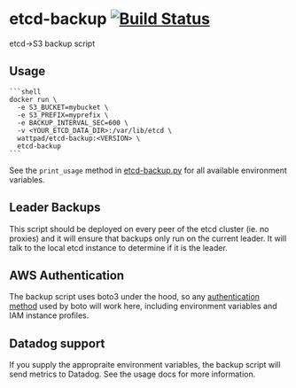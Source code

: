 # etcd-backup [![Build Status](https://travis-ci.org/Wattpad/etcd-backup.svg?branch=master)](https://travis-ci.org/Wattpad/etcd-backup)

etcd->S3 backup script

## Usage

    ```shell
    docker run \
      -e S3_BUCKET=mybucket \
      -e S3_PREFIX=myprefix \
      -e BACKUP_INTERVAL_SEC=600 \
      -v <YOUR_ETCD_DATA_DIR>:/var/lib/etcd \
      wattpad/etcd-backup:<VERSION> \
      etcd-backup
    ```

See the `print_usage` method in [etcd-backup.py](etcd-backup.py) for all available environment variables.

## Leader Backups

This script should be deployed on every peer of the etcd cluster (ie. no proxies) and it will ensure that
backups only run on the current leader.  It will talk to the local etcd instance to determine if it is the
leader.

## AWS Authentication

The backup script uses boto3 under the hood, so any [authentication method](http://boto3.readthedocs.io/en/latest/guide/configuration.html#configuring-credentials)
used by boto will work here, including environment variables and IAM instance profiles.

## Datadog support

If you supply the appropraite environment variables, the backup script will send metrics to Datadog.  See the
usage docs for more information.
